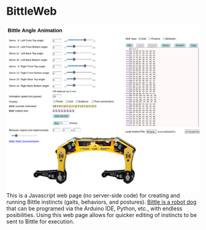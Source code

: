 # BittleWeb

![Screenshot](ScreenShot.png)
This is a Javascript web page (no server-side code) for creating and running Bittle instincts (gaits, behaviors, and postures). <a href="https://www.petoi.com/pages/bittle-open-source-bionic-robot-dog" target="_blank">Bittle is a robot dog</a> that can be programed via the Arduino IDE, Python, etc., with endless posibilities. Using this web page allows for quicker editing of instincts to be sent to Bittle for execution.


